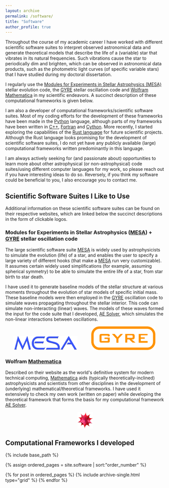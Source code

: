 ```yaml
---
layout: archive
permalink: /software/
title: "Software"
author_profile: true
---
```


Throughout the course of my academic career I have worked with different scientific software suites to interpret observed astronomical data and generate theoretical models that describe the life of a (variable) star that vibrates in its natural frequencies.
Such vibrations cause the star to periodically dim and brighten, which can be observed in astronomical data products, such as the photometric light curves (of specific variable stars) that I have studied during my doctoral dissertation.

I regularly use the [Modules for Experiments in Stellar Astrophysics (MESA)](https://docs.mesastar.org/en/stable/) stellar evolution code, the [GYRE](https://gyre.readthedocs.io/en/stable/) stellar oscillation code and [Wolfram Mathematica](https://www.wolfram.com/mathematica/) in my scientific endeavors.
A succinct description of these computational frameworks is given below.

I am also a developer of computational frameworks/scientific software suites.
Most of my coding efforts for the development of these frameworks have been made in the [Python](https://www.python.org) language, although parts of my frameworks have been written in [C++](https://isocpp.org/), [Fortran](https://fortran-lang.org/) and [Cython](https://cython.org).
More recently, I started exploring the capabilities of the [Rust language](https://www.rust-lang.org) for future scientific projects.
Although the Rust language looks promising for the development of scientific software suites, I do not yet have any publicly available (large) computational frameworks written predominantly in this language.

I am always actively seeking for (and passionate about) opportunities to learn more about other astrophysical (or non-astrophysical) code suites/using different computer languages for my work, so please reach out if you have interesting ideas to do so.
Reversely, if you think my software could be beneficial to you, I also encourage you to contact me.

## Scientific Software Suites I Like to Use

Additional information on these scientific software suites can be found on their respective websites, which are linked below the succinct descriptions in the form of clickable logos.

### Modules for Experiments in Stellar Astrophysics ([MESA](https://docs.mesastar.org/en/stable/)) + [GYRE](https://gyre.readthedocs.io/en/stable/) stellar oscillation code

The large scientific software suite [MESA](https://docs.mesastar.org/en/stable/) is widely used by astrophysicists to simulate the evolution (life) of a star, and enables the user to specify a large variety of different hooks (that make a [MESA](https://docs.mesastar.org/en/stable/) run very customizable).
It assumes certain widely used simplifications (for example, assuming spherical symmetry) to be able to simulate the entire life of a star, from star birth to star death.

I have used it to generate baseline models of the stellar structure at various moments throughout the evolution of star models of specific initial mass.
These baseline models were then employed in the [GYRE](https://gyre.readthedocs.io/en/stable/) oscillation code to simulate waves propagating throughout the stellar interior.
This code can simulate non-interacting (linear) waves.
The models of these waves formed the input for the code suite that I developed, [AE Solver](https://github.com/JVB11/AESolver/), which simulates the non-linear interactions between oscillations.

[<img src="/images/software/user/mesa-logo.png" style="width:40%; height:auto; margin-right:4%; margin-left:5%;">](https://docs.mesastar.org/en/stable/)
[<img src="/images/software/user/gyre-logo.png" style="width:40%; height:auto; margin-left:4%; margin-right:5%;">](https://gyre.readthedocs.io/en/stable/)

### Wolfram [Mathematica](https://www.wolfram.com/mathematica/)

Described on their website as the world's definitive system for modern technical computing, [Mathematica](https://www.wolfram.com/mathematica/) aids (typically theoretically-inclined) astrophysicists and scientists from other disciplines in the development of (underlying) mathematical/theoretical frameworks.
I have used it extensively to check my own work (written on paper) while developing the theoretical framework that forms the basis for my computational framework [AE Solver](https://github.com/JVB11/AESolver/).

[<img src="/images/software/user/wolfram.png" style="width:10%; height:auto; margin-left:45%;">](https://www.wolfram.com/mathematica/)

## Computational Frameworks I developed

<nbsp>

{% include base_path %}

{% assign ordered_pages = site.software | sort:"order_number" %}

{% for post in ordered_pages %}
  {% include archive-single.html type="grid" %}
{% endfor %}
